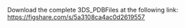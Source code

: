Download the complete 3DS_PDBFiles at the following link: https://figshare.com/s/5a3108ca4ac0d2619557
